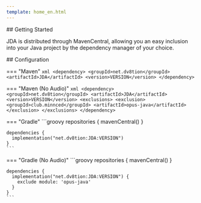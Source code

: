 ```yaml
---
template: home_en.html
---
```


<!-- Placeholder to make the page render -->

<div class="mdx-grid-container" markdown>
<div class="mdx-grid-wrapper mdx-grid-size" markdown>
<div class="mdx-grid-child" markdown>
## Getting Started

JDA is distributed through MavenCentral, allowing you an easy inclusion into your Java project by the dependency manager of your choice.
</div>
<div class="mdx-grid-child" markdown>
## Configuration

=== "Maven"
    ```xml
    <dependency>
      <groupId>net.dv8tion</groupId>
      <artifactId>JDA</artifactId>
      <version>VERSION</version>
    </dependency>
    ```

=== "Maven (No Audio)"
    ```xml
    <dependency>
      <groupId>net.dv8tion</groupId>
      <artifactId>JDA</artifactId>
      <version>VERSION</version>
      <exclusions>
        <exclusion>
          <groupId>club.minnced</groupId>
          <artifactId>opus-java</artifactId>
        </exclusion>
      </exclusions>
    </dependency>
    ```

=== "Gradle"
    ```groovy
    repositories {
      mavenCentral()
    }
    
    dependencies {
      implementation("net.dv8tion:JDA:VERSION")
    }
    ```

=== "Gradle (No Audio)"
    ```groovy
    repositories {
      mavenCentral()
    }
    
    dependencies {
      implementation("net.dv8tion:JDA:VERSION") {
        exclude module: 'opus-java'
      }
    }
    ```

</div>
</div>
</div>
